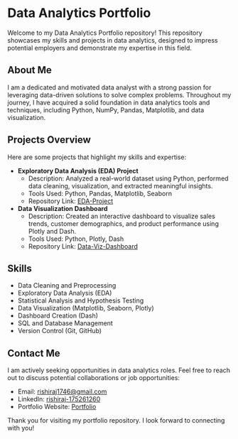 <!DOCTYPE html>
<html lang="en">
<head>
    <meta charset="UTF-8">
    <meta name="viewport" content="width=device-width, initial-scale=1.0">
</head>
<body>

<h1>Data Analytics Portfolio</h1>

<p>Welcome to my Data Analytics Portfolio repository! This repository showcases my skills and projects in data analytics, designed to impress potential employers and demonstrate my expertise in this field.</p>

<h2>About Me</h2>
<p>I am a dedicated and motivated data analyst with a strong passion for leveraging data-driven solutions to solve complex problems. Throughout my journey, I have acquired a solid foundation in data analytics tools and techniques, including Python, NumPy, Pandas, Matplotlib, and data visualization.</p>

<h2>Projects Overview</h2>
<p>Here are some projects that highlight my skills and expertise:</p>

<ul>
    <li>
        <strong>Exploratory Data Analysis (EDA) Project</strong>
        <ul>
            <li>Description: Analyzed a real-world dataset using Python, performed data cleaning, visualization, and extracted meaningful insights.</li>
            <li>Tools Used: Python, Pandas, Matplotlib, Seaborn</li>
            <li>Repository Link: <a href="EDA-Project/README.md">EDA-Project</a></li>
        </ul>
    </li>
    <li>
        <strong>Data Visualization Dashboard</strong>
        <ul>
            <li>Description: Created an interactive dashboard to visualize sales trends, customer demographics, and product performance using Plotly and Dash.</li>
            <li>Tools Used: Python, Plotly, Dash</li>
            <li>Repository Link: <a href="Data-Viz-Dashboard/README.md">Data-Viz-Dashboard</a></li>
        </ul>
    </li>
</ul>

<h2>Skills</h2>
<ul>
    <li>Data Cleaning and Preprocessing</li>
    <li>Exploratory Data Analysis (EDA)</li>
    <li>Statistical Analysis and Hypothesis Testing</li>
    <li>Data Visualization (Matplotlib, Seaborn, Plotly)</li>
    <li>Dashboard Creation (Dash)</li>
    <li>SQL and Database Management</li>
    <li>Version Control (Git, GitHub)</li>
</ul>
<h2>Contact Me</h2>
<p>I am actively seeking opportunities in data analytics roles. Feel free to reach out to discuss potential collaborations or job opportunities:</p>
<ul>
    <li>Email: <a href="mailto:rishiraj1746@gmail.com">rishiraj1746@gmail.com</a></li>
    <li>LinkedIn: <a href="https://www.linkedin.com/in/rishiraj-175261260">rishiraj-175261260</a></li>
    <li>Portfolio Website: <a href="https://www.rishiraj1746.com">Portfolio</a></li>
</ul>

<p>Thank you for visiting my portfolio repository. I look forward to connecting with you!</p>

</body>
</html>
